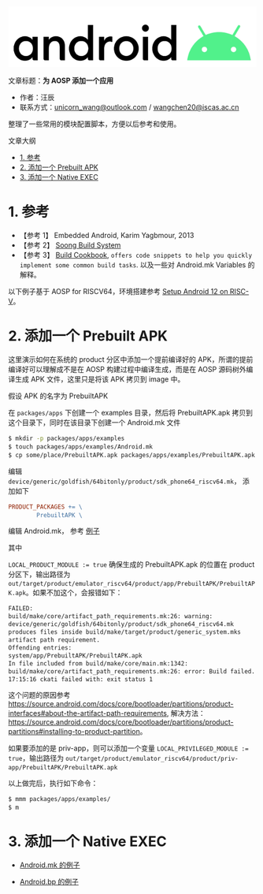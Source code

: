 ![](./diagrams/android.png)

文章标题：**为 AOSP 添加一个应用**

- 作者：汪辰
- 联系方式：<unicorn_wang@outlook.com> / <wangchen20@iscas.ac.cn>

整理了一些常用的模块配置脚本，方便以后参考和使用。

文章大纲

<!-- TOC -->

- [1. 参考](#1-参考)
- [2. 添加一个 Prebuilt APK](#2-添加一个-prebuilt-apk)
- [3. 添加一个 Native EXEC](#3-添加一个-native-exec)

<!-- /TOC -->

# 1. 参考

- 【参考 1】 Embedded Android, Karim Yagbmour, 2013
- 【参考 2】 [Soong Build System][1]
- 【参考 3】 [Build Cookbook][2], `offers code snippets to help you quickly implement some common build tasks`. 以及一些对 Android.mk Variables 的解释。

以下例子基于 AOSP for RISCV64，环境搭建参考 [Setup Android 12 on RISC-V][3]。

# 2. 添加一个 Prebuilt APK

这里演示如何在系统的 product 分区中添加一个提前编译好的 APK，所谓的提前编译好可以理解成不是在 AOSP 构建过程中编译生成，而是在 AOSP 源码树外编译生成 APK 文件，这里只是将该 APK 拷贝到 image 中。

假设 APK 的名字为 PrebuiltAPK

在 `packages/apps` 下创建一个 examples 目录，然后将 PrebuiltAPK.apk 拷贝到这个目录下，同时在该目录下创建一个 Android.mk 文件

```bash
$ mkdir -p packages/apps/examples
$ touch packages/apps/examples/Android.mk
$ cp some/place/PrebuiltAPK.apk packages/apps/examples/PrebuiltAPK.apk
```

编辑 `device/generic/goldfish/64bitonly/product/sdk_phone64_riscv64.mk`， 添加如下

```makefile
PRODUCT_PACKAGES += \
		PrebuiltAPK \
```

编辑 Android.mk， 参考 [例子](./code/20220908-add-app-in-aosp/PrebuiltAPK/Android.mk)

其中

`LOCAL_PRODUCT_MODULE := true` 确保生成的 PrebuiltAPK.apk 的位置在 product 分区下，输出路径为 `out/target/product/emulator_riscv64/product/app/PrebuiltAPK/PrebuiltAPK.apk`。如果不加这个，会报错如下：

```console
FAILED: 
build/make/core/artifact_path_requirements.mk:26: warning:  device/generic/goldfish/64bitonly/product/sdk_phone64_riscv64.mk produces files inside build/make/target/product/generic_system.mks artifact path requirement. 
Offending entries:
system/app/PrebuiltAPK/PrebuiltAPK.apk
In file included from build/make/core/main.mk:1342:
build/make/core/artifact_path_requirements.mk:26: error: Build failed.
17:15:16 ckati failed with: exit status 1
```

这个问题的原因参考 <https://source.android.com/docs/core/bootloader/partitions/product-interfaces#about-the-artifact-path-requirements>, 解决方法：<https://source.android.com/docs/core/bootloader/partitions/product-partitions#installing-to-product-partition>。

如果要添加的是 priv-app，则可以添加一个变量 `LOCAL_PRIVILEGED_MODULE := true`，输出路径为 `out/target/product/emulator_riscv64/product/priv-app/PrebuiltAPK/PrebuiltAPK.apk`


以上做完后，执行如下命令：
```bash
$ mmm packages/apps/examples/
$ m 
```


# 3. 添加一个 Native EXEC

- [Android.mk 的例子](./code/20220908-add-app-in-aosp/NativeEXEC/Android.mk)

- [Android.bp 的例子](./code/20220908-add-app-in-aosp/NativeEXEC/Android.bp)


[1]: https://source.android.com/docs/setup/build
[2]: https://wladimir-tm4pda.github.io/porting/build_cookbook.html
[3]: https://github.com/riscv-android-src/riscv-android/blob/main/doc/android12.md


